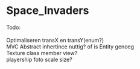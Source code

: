 # Space_Invaders
Todo:<br /><br />
Optimaliseren transX en transY(enum?)<br />
MVC Abstract inhertince nuttig? of is Entity genoeg<br />
Texture class member view?<br />
playership foto scale size?